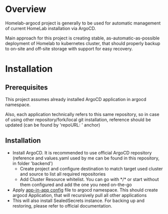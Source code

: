 # Overview
Homelab-argocd project is generally to be used for automatic management of current HomeLab installation via ArgoCD.

Main approach for this project is creating stable, as-automatic-as-possible deployment of Homelab to kubernetes cluster, 
that should properly backup to on-site and off-site storage with support for easy recovery.

# Installation
## Prerequisites
This project assumes already installed ArgoCD application in argocd namespace.

Also, each application technically refers to this same repository, so in case of using other repository/fork/local git
installation, reference should be updated (can be found by 'repoURL: ' anchor)

## Installation
- Install ArgoCD. It is recommended to use official ArgoCD repository (reference and values.yaml used by me can be found
in this repository, in folder 'backend')
  - Create project and configure destination to match target used cluster and source to list all required repositories
  - Add Cluster Resource whitelist. You can go with \*/\* or start without them configured and add the one you need on-the-go
- Apply [app-in-app config](homelab.yaml) file to argocd namespace. This should create argocd Application,
that will recursively pull all other applications
- This will also install SealedSecrets instance. For backing up and restoring, please refer to official documentation.
